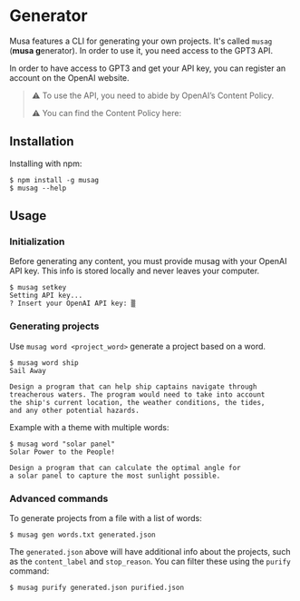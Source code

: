 # Generator

Musa features a CLI for generating your own projects. It's called `musag` (**musa g**enerator).
In order to use it, you need access to the GPT3 API.

In order to have access to GPT3 and get your API key, you can register an account on the OpenAI website.

> ⚠️ To use the API, you need to abide by OpenAI’s Content Policy.
>
> ⚠️ You can find the Content Policy here:

## Installation

Installing with npm:

```console
$ npm install -g musag
$ musag --help
```

## Usage

### Initialization

Before generating any content, you must provide musag with your OpenAI API key. This info is stored locally and never leaves your computer.

```console
$ musag setkey
Setting API key...
? Insert your OpenAI API key: ▒
```

### Generating projects

Use `musag word <project_word>` generate a project based on a word.

```console
$ musag word ship
Sail Away

Design a program that can help ship captains navigate through
treacherous waters. The program would need to take into account
the ship's current location, the weather conditions, the tides,
and any other potential hazards.
```

Example with a theme with multiple words:

```console
$ musag word "solar panel"
Solar Power to the People!

Design a program that can calculate the optimal angle for
a solar panel to capture the most sunlight possible.
```

### Advanced commands

To generate projects from a file with a list of words:

```console
$ musag gen words.txt generated.json
```

The `generated.json` above will have additional info about the projects, such as the `content_label` and `stop_reason`. You can filter these using the `purify` command:

```console
$ musag purify generated.json purified.json
```
